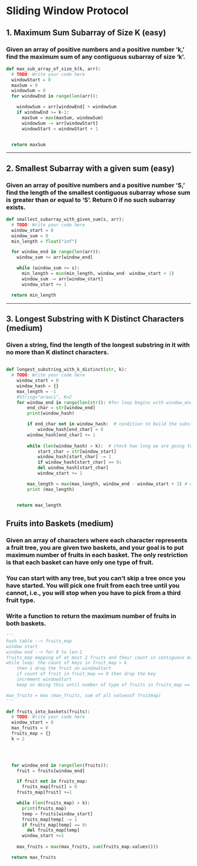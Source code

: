 # Sliding Window Protocol


## 1. Maximum Sum Subarray of Size K (easy)
### Given an array of positive numbers and a positive number ‘k,’ find the maximum sum of any contiguous subarray of size ‘k’.

```python
def max_sub_array_of_size_k(k, arr):
  # TODO: Write your code here
  windowStart = 0
  maxSum = 0
  windowSum = 0
  for windowEnd in range(len(arr)):

    windowSum = arr[windowEnd] + windowSum
    if windowEnd >= k-1:
      maxSum = max(maxSum, windowSum)
      windowSum -= arr[windowStart]
      windowStart = windowStart + 1


  return maxSum

```
---

## 2. Smallest Subarray with a given sum (easy)
### Given an array of positive numbers and a positive number ‘S,’ find the length of the smallest contiguous subarray whose sum is greater than or equal to ‘S’. Return 0 if no such subarray exists.

```python
def smallest_subarray_with_given_sum(s, arr):
  # TODO: Write your code here
  window_start = 0
  window_sum = 0
  min_length = float("inf")

  for window_end in range(len(arr)):
    window_sum += arr[window_end]

    while (window_sum >= s):
      min_length = min(min_length, window_end- window_start + 1)
      window_sum -= arr[window_start]
      window_start += 1

  return min_length

  ```
---

## 3. Longest Substring with K Distinct Characters (medium)
### Given a string, find the length of the longest substring in it with no more than K distinct characters.


```python

def longest_substring_with_k_distinct(str, k):
  # TODO: Write your code here
    window_start = 0
    window_hash = {}
    max_length = -1
    #String="araaci", K=2
    for window_end in range(len(str)): #for loop begins with window_end
        end_char = str[window_end]
        print(window_hash)

        if end_char not in window_hash:  # condition to build the substring
            window_hash[end_char] = 0
        window_hash[end_char] += 1
        
        while (len(window_hash) > k):  # check how long we are going to slide window_start to right
            start_char = str[window_start] 
            window_hash[start_char] -= 1
            if window_hash[start_char] == 0:
            del window_hash[start_char]
            window_start += 1

        max_length = max(max_length, window_end - window_start + 1) # evaluate outside while if we need max
        print (max_length)


    return max_length

```

## Fruits into Baskets (medium)
### Given an array of characters where each character represents a fruit tree, you are given two baskets, and your goal is to put maximum number of fruits in each basket. The only restriction is that each basket can have only one type of fruit.

### You can start with any tree, but you can’t skip a tree once you have started. You will pick one fruit from each tree until you cannot, i.e., you will stop when you have to pick from a third fruit type.

### Write a function to return the maximum number of fruits in both baskets.

```python
'''
hash table --> fruits_map
window start 
window end --> for 0 to len-1 
fruits_map mapping of at most 2 fruits and their count in contiguous manner
while loop: the count of keys in fruit_map > k
    then i drop the fruit on windowStart 
    if count of fruit in fruit_map == 0 then drop the key
    increment windowStart
    keep on doing this until number of type of fruits in fruits_map == k

max_fruits = max (max_fruits, sum of all valuesof fruitmap)
'''

def fruits_into_baskets(fruits):
  # TODO: Write your code here
  window_start = 0
  max_fruits = 0
  fruits_map = {}
  k = 2

  


  for window_end in range(len(fruits)):
    fruit = fruits[window_end]

    if fruit not in fruits_map:
      fruits_map[fruit] = 0
    fruits_map[fruit] +=1

    while (len(fruits_map) > k):
      print(fruits_map)
      temp = fruits[window_start]
      fruits_map[temp] -= 1
      if fruits_map[temp] == 0:
        del fruits_map[temp]
      window_start +=1
    
    max_fruits = max(max_fruits, sum(fruits_map.values()))

  return max_fruits
  ```